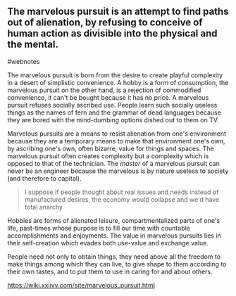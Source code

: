 ## The marvelous pursuit is an attempt to find paths out of alienation, by refusing to conceive of human action as divisible into the physical and the mental.
#webnotes

The marvelous pursuit is born from the desire to create playful complexity in a desert of simplistic convenience. A hobby is a form of consumption, the marvelous pursuit on the other hand, is a rejection of commodified convenience, it can't be bought because it has no price. A marvelous pursuit refuses socially ascribed use. People learn such socially useless things as the names of fern and the grammar of dead languages because they are bored with the mind-dumbing options dished out to them on TV.

Marvelous pursuits are a means to resist alienation from one's environment because they are a temporary means to make that environment one's own, by ascribing one's own, often bizarre, value for things and spaces. The marvelous pursuit often creates complexity but a complexity which is opposed to that of the technician. The _master_ of a marvelous pursuit can never be an engineer because the marvelous is by nature useless to society (and therefore to capital).

>I suppose if people thought about real issues and needs instead of manufactured desires, the economy would collapse and we'd have total anarchy

Hobbies are forms of alienated leisure, compartmentalized parts of one's life, past-times whose purpose is to fill our time with countable accomplishments and enjoyments. The value in marvelous pursuits lies in their self-creation which evades both use-value and exchange value.

People need not only to obtain things, they need above all the freedom to make things among which they can live, to give shape to them according to their own tastes, and to put them to use in caring for and about others.

https://wiki.xxiivv.com/site/marvelous_pursuit.html
